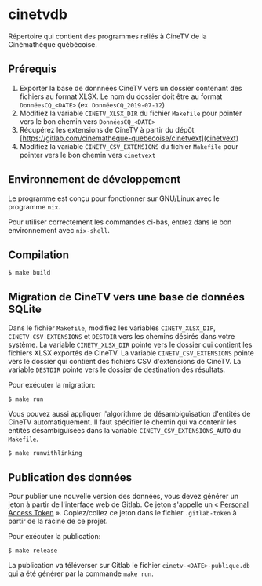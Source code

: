 # cinetvdb

Répertoire qui contient des programmes reliés à CineTV de la Cinémathèque québécoise.

## Prérequis

1. Exporter la base de donnnées CineTV vers un dossier contenant des fichiers au format XLSX. Le nom du dossier doit être au format `DonnéesCQ_<DATE>` (ex. `DonnéesCQ_2019-07-12`)
2. Modifiez la variable `CINETV_XLSX_DIR` du fichier `Makefile` pour pointer vers le bon chemin vers `DonnéesCQ_<DATE>`
3. Récupérez les extensions de CineTV à partir du dépôt [https://gitlab.com/cinematheque-quebecoise/cinetvext](cinetvext)
4. Modifiez la variable `CINETV_CSV_EXTENSIONS` du fichier `Makefile` pour pointer vers le bon chemin vers `cinetvext`

## Environnement de développement

Le programme est conçu pour fonctionner sur GNU/Linux avec le programme `nix`.

Pour utiliser correctement les commandes ci-bas, entrez dans le bon environnement avec `nix-shell`.

## Compilation

```
$ make build
```

## Migration de CineTV vers une base de données SQLite

Dans le fichier `Makefile`, modifiez les variables `CINETV_XLSX_DIR`, `CINETV_CSV_EXTENSIONS` et `DESTDIR` vers les chemins désirés dans votre système. La variable `CINETV_XLSX_DIR` pointe vers le dossier qui contient les fichiers XLSX exportés de CineTV. La variable `CINETV_CSV_EXTENSIONS` pointe vers le dossier qui contient des fichiers CSV d'extensions de CineTV. La variable `DESTDIR` pointe vers le dossier de destination des résultats.

Pour exécuter la migration:

```
$ make run
```

Vous pouvez aussi appliquer l'algorithme de désambiguïsation d'entités de CineTV automatiquement. Il faut spécifier le chemin qui va contenir les entités désambiguïsées dans la variable `CINETV_CSV_EXTENSIONS_AUTO` du `Makefile`.

```
$ make runwithlinking
```


## Publication des données

Pour publier une nouvelle version des données, vous devez générer un jeton à partir de l'interface web de Gitlab. Ce jeton s'appelle un « [Personal Access Token](https://docs.gitlab.com/ee/user/profile/personal_access_tokens.html) ».
Copiez/collez ce jeton dans le fichier `.gitlab-token` à partir de la racine de ce projet.

Pour exécuter la publication:

```
$ make release
```

La publication va téléverser sur Gitlab le fichier `cinetv-<DATE>-publique.db` qui a été générer par la commande `make run`.

